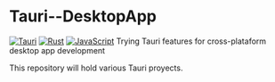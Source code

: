 # Tauri--DesktopApp
[![Tauri](https://img.shields.io/badge/Tauri-bbb?style=for-the-badge&logo=tauri&logoColor=yellow&labelColor=black)](https://tauri.app)
[![Rust](https://img.shields.io/badge/-Rust-brown?style=for-the-badge&logo=rust)](https://www.rust-lang.org)
[![JavaScript](https://img.shields.io/badge/JS-blue.svg?style=for-the-badge&logo=javascript)](https://developer.mozilla.org/en-US/docs/Web/JavaScript)
Trying Tauri features for cross-plataform desktop app development

This repository will hold various Tauri proyects. 

